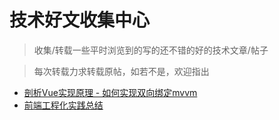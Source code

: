 # 技术好文收集中心
> 收集/转载一些平时浏览到的写的还不错的好的技术文章/帖子

> 每次转载力求转载原帖，如若不是，欢迎指出

- [剖析Vue实现原理 - 如何实现双向绑定mvvm](https://github.com/DMQ/mvvm)
- [前端工程化实践总结](https://cloud.tencent.com/developer/article/1505471)